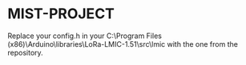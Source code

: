 # MIST-PROJECT

Replace your config.h in your C:\Program Files (x86)\Arduino\libraries\LoRa-LMIC-1.51\src\lmic with the one from the repository.